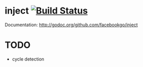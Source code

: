 inject [![Build Status](https://secure.travis-ci.org/facebookgo/inject.png)](http://travis-ci.org/facebookgo/inject)
======

Documentation: http://godoc.org/github.com/facebookgo/inject


TODO
====

- cycle detection
